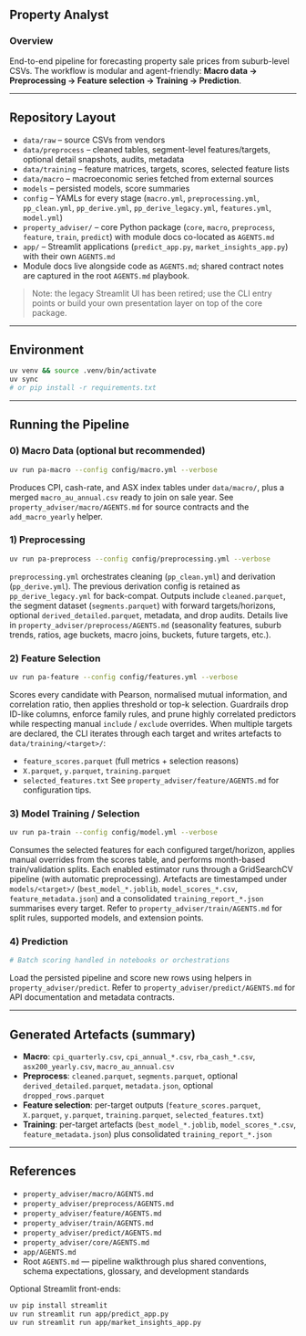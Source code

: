 ## Property Analyst

### Overview
End-to-end pipeline for forecasting property sale prices from suburb-level CSVs.
The workflow is modular and agent-friendly: **Macro data → Preprocessing → Feature selection → Training → Prediction**.

---

## Repository Layout
- `data/raw` – source CSVs from vendors
- `data/preprocess` – cleaned tables, segment-level features/targets, optional detail snapshots, audits, metadata
- `data/training` – feature matrices, targets, scores, selected feature lists
- `data/macro` – macroeconomic series fetched from external sources
- `models` – persisted models, score summaries
- `config` – YAMLs for every stage (`macro.yml`, `preprocessing.yml`, `pp_clean.yml`, `pp_derive.yml`, `pp_derive_legacy.yml`, `features.yml`, `model.yml`)
- `property_adviser/` – core Python package (`core`, `macro`, `preprocess`, `feature`, `train`, `predict`) with module docs co-located as `AGENTS.md`
- `app/` – Streamlit applications (`predict_app.py`, `market_insights_app.py`) with their own `AGENTS.md`
- Module docs live alongside code as `AGENTS.md`; shared contract notes are captured in the root `AGENTS.md` playbook.

> Note: the legacy Streamlit UI has been retired; use the CLI entry points or build your own presentation layer on top of the core package.

---

## Environment
```bash
uv venv && source .venv/bin/activate
uv sync
# or pip install -r requirements.txt
```

---

## Running the Pipeline

### 0) Macro Data (optional but recommended)
```bash
uv run pa-macro --config config/macro.yml --verbose
```
Produces CPI, cash-rate, and ASX index tables under `data/macro/`, plus a merged `macro_au_annual.csv` ready to join on sale year. See `property_adviser/macro/AGENTS.md` for source contracts and the `add_macro_yearly` helper.

### 1) Preprocessing
```bash
uv run pa-preprocess --config config/preprocessing.yml --verbose
```
`preprocessing.yml` orchestrates cleaning (`pp_clean.yml`) and derivation (`pp_derive.yml`). The previous derivation config is retained as `pp_derive_legacy.yml` for back-compat. Outputs include `cleaned.parquet`, the segment dataset (`segments.parquet`) with forward targets/horizons, optional `derived_detailed.parquet`, metadata, and drop audits. Details live in `property_adviser/preprocess/AGENTS.md` (seasonality features, suburb trends, ratios, age buckets, macro joins, buckets, future targets, etc.).

### 2) Feature Selection
```bash
uv run pa-feature --config config/features.yml --verbose
```
Scores every candidate with Pearson, normalised mutual information, and correlation ratio, then applies threshold or top-k selection. Guardrails drop ID-like columns, enforce family rules, and prune highly correlated predictors while respecting manual `include` / `exclude` overrides. When multiple targets are declared, the CLI iterates through each target and writes artefacts to `data/training/<target>/`:
- `feature_scores.parquet` (full metrics + selection reasons)
- `X.parquet`, `y.parquet`, `training.parquet`
- `selected_features.txt`
See `property_adviser/feature/AGENTS.md` for configuration tips.

### 3) Model Training / Selection
```bash
uv run pa-train --config config/model.yml --verbose
```
Consumes the selected features for each configured target/horizon, applies manual overrides from the scores table, and performs month-based train/validation splits. Each enabled estimator runs through a GridSearchCV pipeline (with automatic preprocessing). Artefacts are timestamped under `models/<target>/` (`best_model_*.joblib`, `model_scores_*.csv`, `feature_metadata.json`) and a consolidated `training_report_*.json` summarises every target. Refer to `property_adviser/train/AGENTS.md` for split rules, supported models, and extension points.

### 4) Prediction
```bash
# Batch scoring handled in notebooks or orchestrations
```
Load the persisted pipeline and score new rows using helpers in `property_adviser/predict`. Refer to `property_adviser/predict/AGENTS.md` for API documentation and metadata contracts.

---

## Generated Artefacts (summary)
- **Macro**: `cpi_quarterly.csv`, `cpi_annual_*.csv`, `rba_cash_*.csv`, `asx200_yearly.csv`, `macro_au_annual.csv`
- **Preprocess**: `cleaned.parquet`, `segments.parquet`, optional `derived_detailed.parquet`, `metadata.json`, optional `dropped_rows.parquet`
- **Feature selection**: per-target outputs (`feature_scores.parquet`, `X.parquet`, `y.parquet`, `training.parquet`, `selected_features.txt`)
- **Training**: per-target artefacts (`best_model_*.joblib`, `model_scores_*.csv`, `feature_metadata.json`) plus consolidated `training_report_*.json`

---

## References
- `property_adviser/macro/AGENTS.md`
- `property_adviser/preprocess/AGENTS.md`
- `property_adviser/feature/AGENTS.md`
- `property_adviser/train/AGENTS.md`
- `property_adviser/predict/AGENTS.md`
- `property_adviser/core/AGENTS.md`
- `app/AGENTS.md`
- Root `AGENTS.md` — pipeline walkthrough plus shared conventions, schema expectations, glossary, and development standards

Optional Streamlit front-ends:
```bash
uv pip install streamlit
uv run streamlit run app/predict_app.py
uv run streamlit run app/market_insights_app.py
```
